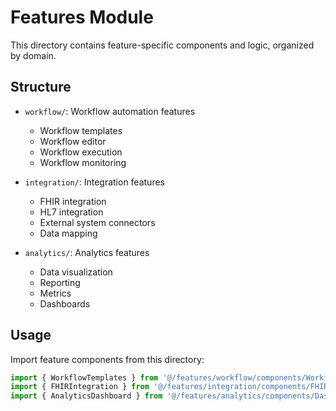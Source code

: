 # Features Module

This directory contains feature-specific components and logic, organized by domain.

## Structure

- `workflow/`: Workflow automation features
  - Workflow templates
  - Workflow editor
  - Workflow execution
  - Workflow monitoring

- `integration/`: Integration features
  - FHIR integration
  - HL7 integration
  - External system connectors
  - Data mapping

- `analytics/`: Analytics features
  - Data visualization
  - Reporting
  - Metrics
  - Dashboards

## Usage

Import feature components from this directory:

```typescript
import { WorkflowTemplates } from '@/features/workflow/components/WorkflowTemplates';
import { FHIRIntegration } from '@/features/integration/components/FHIRIntegration';
import { AnalyticsDashboard } from '@/features/analytics/components/Dashboard';
``` 